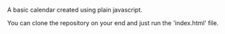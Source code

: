 A basic calendar created using plain javascript.

You can clone the repository on your end and just run the 'index.html' file.


